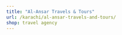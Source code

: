 ```yaml
---
title: "Al-Ansar Travels & Tours"
url: /karachi/al-ansar-travels-and-tours/
shop: travel agency
---
```

